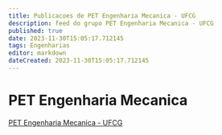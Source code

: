 ```yaml
---
title: Publicacoes de PET Engenharia Mecanica - UFCG 
description: feed do grupo PET Engenharia Mecanica - UFCG
published: true
date: 2023-11-30T15:05:17.712145
tags: Engenharias
editor: markdown
dateCreated: 2023-11-30T15:05:17.712145
---
```


# PET Engenharia Mecanica
[PET Engenharia Mecanica - UFCG](/grupo/116PETEngenhariaMecanicaUFCG)